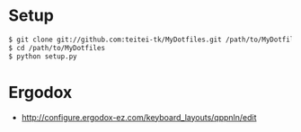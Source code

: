 # Setup

```bash
$ git clone git://github.com:teitei-tk/MyDotfiles.git /path/to/MyDotfiles
$ cd /path/to/MyDotfiles
$ python setup.py
```

# Ergodox
* http://configure.ergodox-ez.com/keyboard_layouts/qppnln/edit
